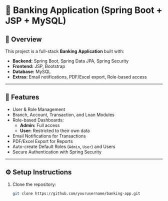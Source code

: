 # 🏦 Banking Application (Spring Boot + JSP + MySQL)

## 📌 Overview
This project is a full-stack **Banking Application** built with:
- **Backend:** Spring Boot, Spring Data JPA, Spring Security
- **Frontend:** JSP, Bootstrap
- **Database:** MySQL
- **Extras:** Email notifications, PDF/Excel export, Role-based access

---

## 🚀 Features
- User & Role Management
- Branch, Account, Transaction, and Loan Modules
- Role-based Dashboards:
  - **Admin:** Full access
  - **User:** Restricted to their own data
- Email Notifications for Transactions
- PDF/Excel Export for Reports
- Auto-create Default Roles (`Admin`, `User`) and Users
- Secure Authentication with Spring Security

---

## ⚙️ Setup Instructions
1. Clone the repository:
   ```bash
   git clone https://github.com/yourusername/banking-app.git
